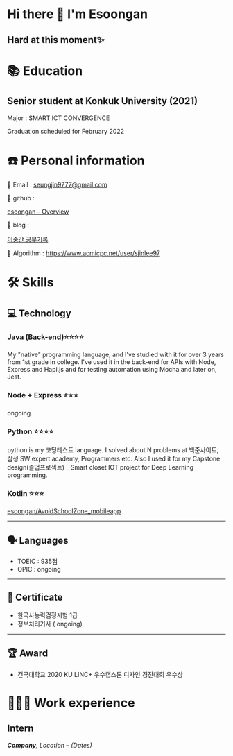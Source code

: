 # Hi there 👋  I'm Esoongan

## Hard at this moment✨ 

# 📚 Education

## Senior student at **Konkuk University (2021)**

Major : SMART ICT CONVERGENCE

Graduation scheduled for February 2022

# ☎️ Personal information

📧 Email : seungjin9777@gmail.com

🔗  github : 

[esoongan - Overview](https://github.com/esoongan)

🔗  blog : 

[이숭간 공부기록](https://esoongan.tistory.com/)

🔗  Algorithm : 
https://www.acmicpc.net/user/sjinlee97



# 🛠 Skills

## 💻 Technology

### Java (Back-end)⭐️⭐️⭐️⭐️

My "native" programming language, and I've studied with it for over 3 years from 1st grade in college. I've used it in the back-end for APIs with Node, Express and Hapi.js and for testing automation using Mocha and later on, Jest.

### Node + Express ⭐️⭐️⭐️

[](https://github.com/esoongan/2020-cloud-webservice-201713069)

ongoing

### Python ⭐️⭐️⭐️⭐️

python is my 코딩테스트 language. I solved about N problems at 백준사이트, 삼성 SW expert academy, Programmers etc. Also I used it for my Capstone design(졸업프로젝트) _ Smart closet IOT project for Deep Learning programming.

### Kotlin ⭐️⭐️⭐️

[esoongan/AvoidSchoolZone_mobileapp](https://github.com/esoongan/AvoidSchoolZone_mobileapp)

---

## 🗣 Languages

- TOEIC : 935점
- OPIC : ongoing

---

## 📃 Certificate

- 한국사능력검정시험 1급
- 정보처리기사 ( ongoing)

---

## 🏆 Award

- 건국대학교 2020 KU LINC+ 우수캡스톤 디자인 경진대회 우수상

# **👩🏻‍💻** Work experience

## Intern

***Company**, Location – (Dates)*


<!--
**esoongan/esoongan** is a ✨ _special_ ✨ repository because its `README.md` (this file) appears on your GitHub profile.

Here are some ideas to get you started:

- 🔭 I’m currently working on ...
- 🌱 I’m currently learning ...
- 👯 I’m looking to collaborate on ...
- 🤔 I’m looking for help with ...
:pencil2:
- 💬 Ask me about ...
- 📫 How to reach me: ...
- 😄 Pronouns: ...
- ⚡ Fun fact: ...
-->
